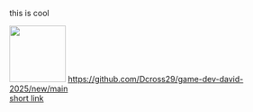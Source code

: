 this is cool

<img width=100 src="https://i.ytimg.com/vi/6iME106w9BI/maxresdefault.jpg">
<a href="https://github.com/Dcross29/game-dev-david-2025/new/main">https://github.com/Dcross29/game-dev-david-2025/new/main</a> <br>
<a href="https://github.com/Dcross29/game-dev-david-2025/new/main">short link</a>
